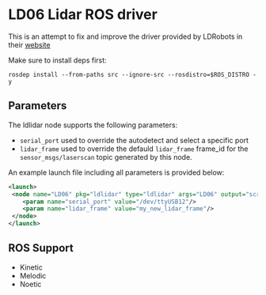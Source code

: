 # LD06 Lidar ROS driver

This is an attempt to fix and improve the driver provided by LDRobots in their
[website](https://www.ldrobot.com/download/44)


Make sure to install deps first:

    rosdep install --from-paths src --ignore-src --rosdistro=$ROS_DISTRO -y


## Parameters

The ldlidar node supports the following parameters:

* `serial_port` used to override the autodetect and select a specific port
* `lidar_frame` used to override the defauld `lidar_frame` frame_id for the 
  `sensor_msgs/laserscan` topic generated by this node.

An example launch file including all parameters is provided below:

```xml
<launch>
 <node name="LD06" pkg="ldlidar" type="ldlidar" args="LD06" output="screen" >
    <param name="serial_port" value="/dev/ttyUSB12"/>
    <param name="lidar_frame" value="my_new_lidar_frame"/>
 </node>
</launch>
```

## ROS Support

- Kinetic
- Melodic
- Noetic

